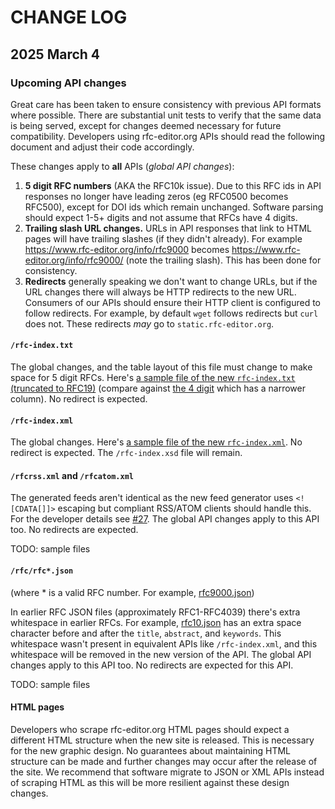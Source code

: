 # CHANGE LOG

## 2025 March 4

### Upcoming API changes

Great care has been taken to ensure consistency with previous API formats where possible. There are substantial unit tests to verify that the same data is being served, except for changes deemed necessary for future compatibility. Developers using rfc-editor.org APIs should read the following document and adjust their code accordingly.

These changes apply to **all** APIs (_global API changes_):

1. **5 digit RFC numbers** (AKA the RFC10k issue). Due to this RFC ids in API responses no longer have leading zeros (eg RFC0500 becomes RFC500), except for DOI ids which remain unchanged. Software parsing should expect 1-5+ digits and not assume that RFCs have 4 digits.
2. **Trailing slash URL changes.** URLs in API responses that link to HTML pages will have trailing slashes (if they didn't already). For example https://www.rfc-editor.org/info/rfc9000 becomes https://www.rfc-editor.org/info/rfc9000/ (note the trailing slash). This has been done for consistency.
3. **Redirects** generally speaking we don't want to change URLs, but if the URL changes there will always be HTTP redirects to the new URL. Consumers of our APIs should ensure their HTTP client is configured to follow redirects. For example, by default `wget` follows redirects but `curl` does not. These redirects _may_ go to `static.rfc-editor.org`.

#### `/rfc-index.txt`

The global changes, and the table layout of this file must change to make space for 5 digit RFCs. Here's [a sample file of the new `rfc-index.txt` (truncated to RFC19)](https://github.com/ietf-tools/rfced-www/blob/main/client/utilities/rfc-5digit-index.txt) (compare against [the 4 digit](https://github.com/ietf-tools/rfced-www/blob/main/client/utilities/rfc-4digit-index.txt) which has a narrower column). No redirect is expected.

#### `/rfc-index.xml`

The global changes. Here's [a sample file of the new `rfc-index.xml`](https://raw.githubusercontent.com/ietf-tools/rfced-www/refs/heads/main/client/utilities/rfc-index.xml). No redirect is expected. The `/rfc-index.xsd` file will remain.

#### `/rfcrss.xml` and `/rfcatom.xml`

The generated feeds aren't identical as the new feed generator uses `<![CDATA[]]>` escaping but compliant RSS/ATOM clients should handle this. For the developer details see [#27](https://github.com/ietf-tools/rfced-www/pull/27). The global API changes apply to this API too. No redirects are expected.

TODO: sample files

#### `/rfc/rfc*.json`

(where \* is a valid RFC number. For example, [rfc9000.json](https://www.rfc-editor.org/rfc/rfc9000.json))

In earlier RFC JSON files (approximately RFC1-RFC4039) there's extra whitespace in earlier RFCs. For example, [rfc10.json](https://www.rfc-editor.org/rfc/rfc10.json) has an extra space character before and after the `title`, `abstract`, and `keywords`. This whitespace wasn't present in equivalent APIs like `/rfc-index.xml`, and this whitespace will be removed in the new version of the API. The global API changes apply to this API too. No redirects are expected for this API.

TODO: sample files

#### HTML pages

Developers who scrape rfc-editor.org HTML pages should expect a different HTML structure when the new site is released. This is necessary for the new graphic design. No guarantees about maintaining HTML structure can be made and further changes may occur after the release of the site. We recommend that software migrate to JSON or XML APIs instead of scraping HTML as this will be more resilient against these design changes.
